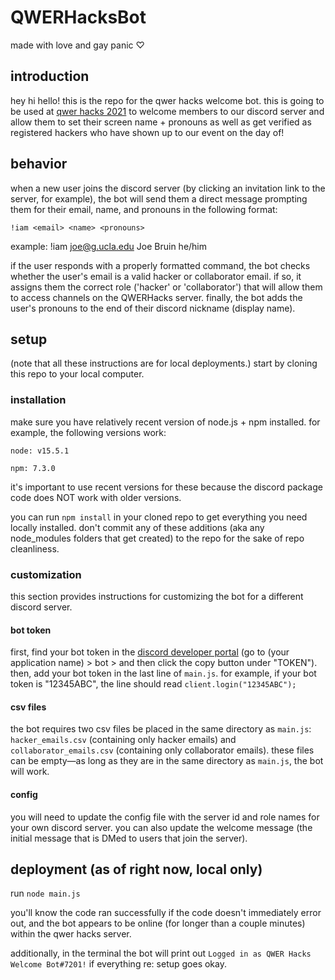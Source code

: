 # QWERHacksBot
made with love and gay panic ♡
## introduction
hey hi hello! this is the repo for the qwer hacks welcome bot. this is going to be used at [qwer hacks 2021](https://www.qwerhacks.com/) to welcome members to our discord server and allow them to set their screen name + pronouns as well as get verified as registered hackers who have shown up to our event on the day of!

## behavior
when a new user joins the discord server (by clicking an invitation link to the server, for example), the bot will send them a direct message prompting them for their email, name, and pronouns in the following format: 

`!iam <email> <name> <pronouns>`

example: !iam joe@g.ucla.edu Joe Bruin he/him

if the user responds with a properly formatted command, the bot checks whether the user's email is a valid hacker or collaborator email. if so, it assigns them the correct role ('hacker' or 'collaborator') that will allow them to access channels on the QWERHacks server. finally, the bot adds the user's pronouns to the end of their discord nickname (display name).

## setup
(note that all these instructions are for local deployments.) start by cloning this repo to your local computer.

### installation
make sure you have relatively recent version of node.js + npm installed. for example, the following versions work:

`node: v15.5.1 `

`npm: 7.3.0`

it's important to use recent versions for these because the discord package code does NOT work with older versions.

you can run `npm install` in your cloned repo to get everything you need locally installed. don't commit any of these additions (aka any node_modules folders that get created) to the repo for the sake of repo cleanliness.

### customization
this section provides instructions for customizing the bot for a different discord server.

#### bot token
first, find your bot token in the [discord developer portal](https://discord.com/developers/applications) (go to (your application name) > bot > and then click the copy button under "TOKEN"). then, add your bot token in the last line of `main.js`. for example, if your bot token is "12345ABC", the line should read `client.login("12345ABC");`

#### csv files
the bot requires two csv files be placed in the same directory as `main.js`: `hacker_emails.csv` (containing only hacker emails) and `collaborator_emails.csv` (containing only collaborator emails). these files can be empty—as long as they are in the same directory as `main.js`, the bot will work.

#### config 
you will need to update the config file with the server id and role names for your own discord server. you can also update the welcome message (the initial message that is DMed to users that join the server).

## deployment (as of right now, local only) 
run `node main.js`

you'll know the code ran successfully if the code doesn't immediately error out, and the bot appears to be online (for longer than a couple minutes) within the qwer hacks server.

additionally, in the terminal the bot will print out 
`Logged in as QWER Hacks Welcome Bot#7201!` if everything re: setup goes okay.
